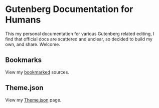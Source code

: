 # Gutenberg Documentation for Humans
This my personal documentation for various Gutenberg related editing, I find that official docs are scattered and unclear, so decided to build my own, and share. Welcome.

## Bookmarks
View my [bookmarked](Bookmarks.md) sources.

## Theme.json
View my [Theme.json](Theme.json.md) page.
